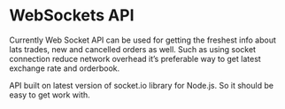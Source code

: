 # WebSockets API

Currently Web Socket API can be used for getting the freshest info about lats trades, new and cancelled orders as well. Such as using socket connection reduce network overhead it’s preferable way to get latest exchange rate and orderbook.

API built on latest version of socket.io library for Node.js. So it should be easy to get work with.
